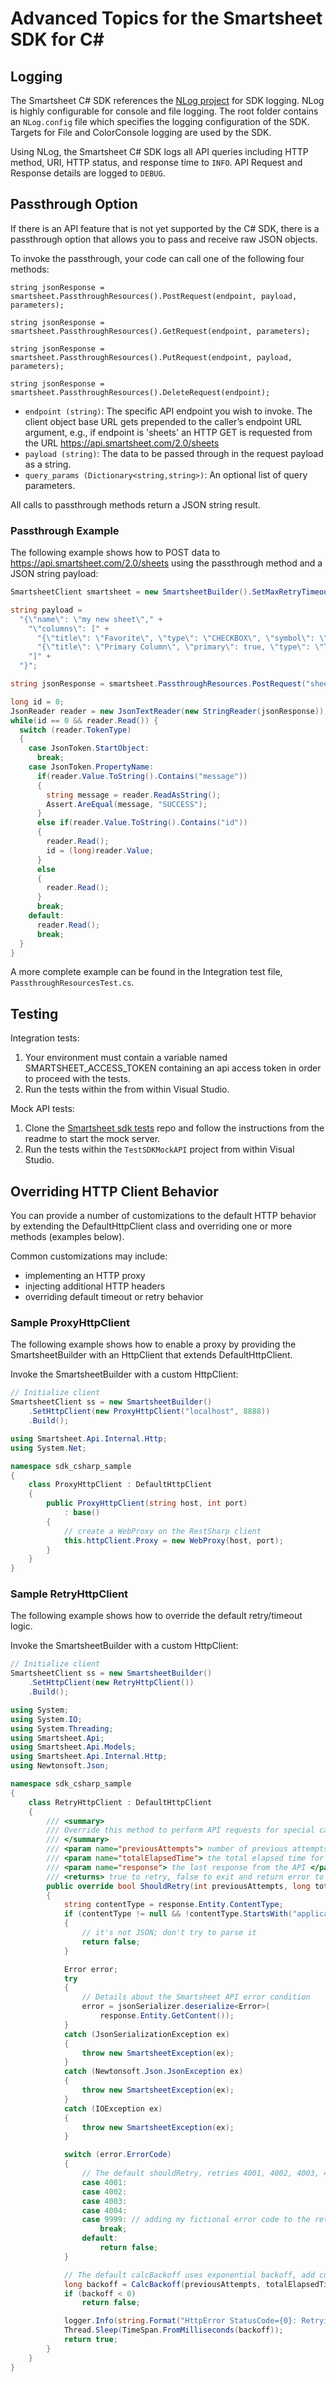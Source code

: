 # Advanced Topics for the Smartsheet SDK for C#

## Logging
The Smartsheet C# SDK references the [NLog project](http://nlog-project.org) for SDK logging. NLog is highly configurable for console
and file logging. The root folder contains an `NLog.config` file which specifies the logging configuration of the SDK. Targets for File and ColorConsole logging are used by the SDK.

Using NLog, the Smartsheet C# SDK logs all API queries including HTTP method, URI, HTTP status, and response time 
to `INFO`. API Request and Response details are logged to `DEBUG`. 

## Passthrough Option

If there is an API feature that is not yet supported by the C# SDK, there is a passthrough option that allows you to 
pass and receive raw JSON objects.

To invoke the passthrough, your code can call one of the following four methods:

`string jsonResponse = smartsheet.PassthroughResources().PostRequest(endpoint, payload, parameters);`

`string jsonResponse = smartsheet.PassthroughResources().GetRequest(endpoint, parameters);`

`string jsonResponse = smartsheet.PassthroughResources().PutRequest(endpoint, payload, parameters);`

`string jsonResponse = smartsheet.PassthroughResources().DeleteRequest(endpoint);`

* `endpoint (string)`: The specific API endpoint you wish to invoke. The client object base URL gets prepended to the caller’s 
endpoint URL argument, e.g., if endpoint is 'sheets' an HTTP GET is requested from the URL https://api.smartsheet.com/2.0/sheets
* `payload (string)`: The data to be passed through in the request payload as a string.
* `query_params (Dictionary<string,string>)`: An optional list of query parameters.

All calls to passthrough methods return a JSON string result.

### Passthrough Example

The following example shows how to POST data to https://api.smartsheet.com/2.0/sheets using the passthrough method and 
a JSON string payload:
```csharp
SmartsheetClient smartsheet = new SmartsheetBuilder().SetMaxRetryTimeout(30000).Build();

string payload =
  "{\"name\": \"my new sheet\"," +
    "\"columns\": [" +
      "{\"title\": \"Favorite\", \"type\": \"CHECKBOX\", \"symbol\": \"STAR\"}," +
      "{\"title\": \"Primary Column\", \"primary\": true, \"type\": \"TEXT_NUMBER\"}" +
    "]" +
  "}";

string jsonResponse = smartsheet.PassthroughResources.PostRequest("sheets", payload, null);

long id = 0;
JsonReader reader = new JsonTextReader(new StringReader(jsonResponse));
while(id == 0 && reader.Read()) {
  switch (reader.TokenType)
  {
    case JsonToken.StartObject:
      break;
    case JsonToken.PropertyName:
      if(reader.Value.ToString().Contains("message")) 
      {
        string message = reader.ReadAsString();
        Assert.AreEqual(message, "SUCCESS");
      }
      else if(reader.Value.ToString().Contains("id"))
      {
        reader.Read();
        id = (long)reader.Value;
      }
      else
      {
        reader.Read();
      }
      break;
    default:
      reader.Read();
      break;
  }
}
```
A more complete example can be found in the Integration test file, `PassthroughResourcesTest.cs`.

## Testing
Integration tests:
1. Your environment must contain a variable named SMARTSHEET_ACCESS_TOKEN containing an api access token in order to proceed with the tests.
2. Run the tests within the from within Visual Studio.

Mock API tests:
1. Clone the [Smartsheet sdk tests](https://github.com/smartsheet-platform/smartsheet-sdk-tests) repo and follow the instructions from the readme to start the mock server.
2. Run the tests within the `TestSDKMockAPI` project from within Visual Studio.

## Overriding HTTP Client Behavior
You can provide a number of customizations to the default HTTP behavior by extending the DefaultHttpClient class and 
overriding one or more methods (examples below). 

Common customizations may include:
- implementing an HTTP proxy
- injecting additional HTTP headers
- overriding default timeout or retry behavior
 
### Sample ProxyHttpClient
The following example shows how to enable a proxy by providing the SmartsheetBuilder with an HttpClient that extends 
DefaultHttpClient.  

Invoke the SmartsheetBuilder with a custom HttpClient:

```csharp
// Initialize client
SmartsheetClient ss = new SmartsheetBuilder()
    .SetHttpClient(new ProxyHttpClient("localhost", 8888))
    .Build();
``` 

```csharp
using Smartsheet.Api.Internal.Http;
using System.Net;

namespace sdk_csharp_sample
{
    class ProxyHttpClient : DefaultHttpClient
    {
        public ProxyHttpClient(string host, int port)
            : base()
        {
            // create a WebProxy on the RestSharp client
            this.httpClient.Proxy = new WebProxy(host, port);
        }
    }
}
```
### Sample RetryHttpClient
The following example shows how to override the default retry/timeout logic.  

Invoke the SmartsheetBuilder with a custom HttpClient:
```csharp
// Initialize client
SmartsheetClient ss = new SmartsheetBuilder()
    .SetHttpClient(new RetryHttpClient())
    .Build();
```

```csharp
using System;
using System.IO;
using System.Threading;
using Smartsheet.Api;
using Smartsheet.Api.Models;
using Smartsheet.Api.Internal.Http;
using Newtonsoft.Json;

namespace sdk_csharp_sample
{
    class RetryHttpClient : DefaultHttpClient
    {
        /// <summary>
        /// Override this method to perform API requests for special cases
        /// </summary>
        /// <param name="previousAttempts"> number of previous attempts </param>
        /// <param name="totalElapsedTime"> the total elapsed time for the API request </param>
        /// <param name="response"> the last response from the API </param>
        /// <returns> true to retry, false to exit and return error to the caller </returns>
        public override bool ShouldRetry(int previousAttempts, long totalElapsedTime, HttpResponse response)
        {
            string contentType = response.Entity.ContentType;
            if (contentType != null && !contentType.StartsWith("application/json"))
            {
                // it's not JSON; don't try to parse it
                return false;
            }

            Error error;
            try
            {
                // Details about the Smartsheet API error condition
                error = jsonSerializer.deserialize<Error>(
                    response.Entity.GetContent());
            }
            catch (JsonSerializationException ex)
            {
                throw new SmartsheetException(ex);
            }
            catch (Newtonsoft.Json.JsonException ex)
            {
                throw new SmartsheetException(ex);
            }
            catch (IOException ex)
            {
                throw new SmartsheetException(ex);
            }

            switch (error.ErrorCode)
            {
                // The default shouldRetry, retries 4001, 4002, 4003, 4004 codes
                case 4001:
                case 4002:
                case 4003:
                case 4004:
                case 9999: // adding my fictional error code to the retry list
                    break;
                default:
                    return false;
            }

            // The default calcBackoff uses exponential backoff, add custom behavior by overriding calcBackoff
            long backoff = CalcBackoff(previousAttempts, totalElapsedTime, error);
            if (backoff < 0)
                return false;

            logger.Info(string.Format("HttpError StatusCode={0}: Retrying in {1} milliseconds", response.StatusCode, backoff));
            Thread.Sleep(TimeSpan.FromMilliseconds(backoff));
            return true;
        }
    }
}
```
